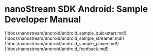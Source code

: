 # nanoStream SDK Android: Sample Developer Manual


{!docs/nanostream/android/android_sample_quickstart.md!}
{!docs/nanostream/android/android_sample_streamer.md!}
{!docs/nanostream/android/android_sample_player.md!}
{!docs/nanostream/android/android_feedback.md!}

